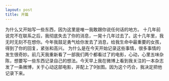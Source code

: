 ```yaml
---
layout: post
title: 开篇
---
```

为什么又开始写一些东西，因为这里是唯一我敢跟你说任何话的地方。
十几年前说完不在联系之后，我彻底失去了你的消息，一晃十几年过去了。这十几年里，我无时无刻不在想你。今年我鼓足勇气给你发去了消息，给我生命中最重要的女孩，得到了你的回复，紧张和高兴。
为什么是在今天开始记录这些事情，很多事情的发生很奇妙。前几天我重新看了一部我们两个都看过了的电影，心动，心里五味杂陈，想要写一些东西记录自己的想法。今天早上我在微博上看到我关注的一本杂志发了一条微博，关于心动这部电影，并配上了9张图。因为这个巧合，我决定把他记录下来。



